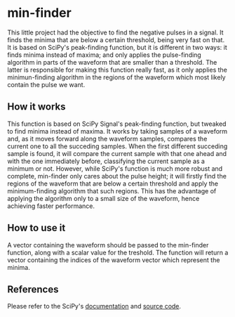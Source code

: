 # min-finder

This little project had the objective to find the negative pulses in a signal. It finds the minima that are below a certain threshold, being very fast on that. It is based on SciPy's peak-finding function, but it is different in two ways: it finds minima instead of maxima; and only applies the pulse-finding algorithm in parts of the waveform that are smaller than a threshold. The latter is responsible for making this function really fast, as it only applies the minimun-finding algorithm in the regions of the waveform which most likely contain the pulse we want. 

## How it works

This function is based on SciPy Signal's peak-finding function, but tweaked to find minima instead of maxima. It works by taking samples of a waveform and, as it moves forward along the waveform samples, compares the current one to all the succeding samples. When the first different succeding sample is found, it will compare the current sample with that one ahead and with the one immediately before, classifying the current sample as a minimum or not. However, while SciPy's function is much more robust and complete, min-finder only cares about the pulse height; it will firstly find the regions of the waveform that are below a certain threshold and apply the minimum-finding algorithm that such regions. This has the advantage of applying the algorithm only to a small size of the waveform, hence achieving faster performance.

## How to use it

A vector containing the waveform should be passed to the min-finder function, along with a scalar value for the treshold. The function will return a vector containing the indices of the waveform vector which represent the minima.

## References

Please refer to the SciPy's [documentation](https://docs.scipy.org/doc/scipy/reference/generated/scipy.signal.find_peaks.html) and [source code](https://github.com/scipy/scipy/blob/master/scipy/signal/_peak_finding.py).
